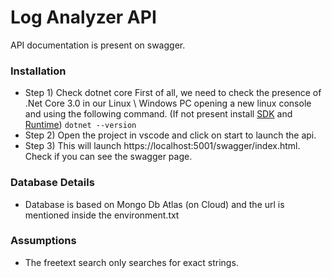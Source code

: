 # Log Analyzer API
API documentation is present on swagger.

### Installation
- Step 1) Check dotnet core
  First of all, we need to check the presence of .Net Core 3.0 in our Linux \ Windows PC opening a new linux console and using the following command.
    (If not present install [SDK](https://dotnet.microsoft.com/download/dotnet-core/thank-you/sdk-3.1.102-windows-x64-installer) and [Runtime](https://dotnet.microsoft.com/download/dotnet-core/current/runtime))
``` dotnet --version ```
- Step 2) Open the project in vscode and click on start to launch the api.
- Step 3) This will launch https://localhost:5001/swagger/index.html. Check if you can see the swagger page.

### Database Details
- Database is based on Mongo Db Atlas (on Cloud) and the url is mentioned inside the environment.txt

### Assumptions
- The freetext search only searches for exact strings.
